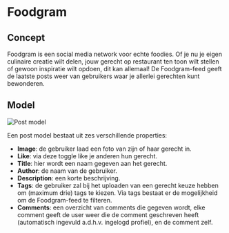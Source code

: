 # Foodgram
## Concept
Foodgram is een social media network voor echte foodies. Of je nu je eigen culinaire creatie wilt delen, jouw gerecht op restaurant ten toon wilt stellen of gewoon inspiratie wilt opdoen, dit kan allemaal!
De Foodgram-feed geeft de laatste posts weer van gebruikers waar je allerlei gerechten kunt bewonderen.

## Model
![Post model](https://i.imgur.com/QO6I7f6.png)

Een post model bestaat uit zes verschillende properties:
* **Image**: de gebruiker laad een foto van zijn of haar gerecht in.
* **Like**: via deze toggle like je anderen hun gerecht.
* **Title**: hier wordt een naam gegeven aan het gerecht.
* **Author**: de naam van de gebruiker.
* **Description**: een korte beschrijving.
* **Tags**: de gebruiker zal bij het uploaden van een gerecht keuze hebben om (maximum drie) tags te kiezen. Via tags bestaat er de mogelijkheid om de Foodgram-feed te filteren.
* **Comments**: een overzicht van comments die gegeven wordt, elke comment geeft de user weer die de comment geschreven heeft (automatisch ingevuld a.d.h.v. ingelogd profiel), en de comment zelf.
